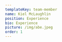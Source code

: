 ```yaml
---
templateKey: team-member
name: Kiel McLaughlin
position: Experience
bio: Experience
picture: /img/abe.jpeg
order: 1
---
```

